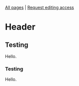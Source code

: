 <!-- TITLE: Welcome to ImpactWiki -->
<!-- SUBTITLE: Knowledgebase for impact investors, social entrepreneurs and evaluators -->

[All pages](http://impactwiki.org/all) | [Request editing access](#)
# Header
## Testing

Hello.

### Testing

Hello.
